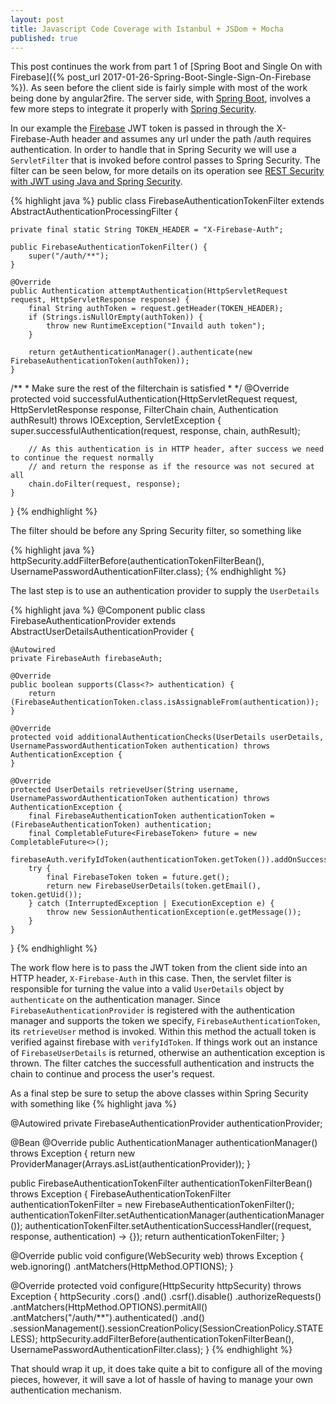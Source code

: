 ```yaml
---
layout: post
title: Javascript Code Coverage with Istanbul + JSDom + Mocha
published: true
---
```


This post continues the work from part 1 of 
[Spring Boot and Single On with Firebase]({% post_url 2017-01-26-Spring-Boot-Single-Sign-On-Firebase %}).
As seen before the client side is fairly simple with most of the work
being done by angular2fire.  The server side, with [Spring Boot](https://projects.spring.io/spring-boot/), 
involves a few more steps to integrate it properly with
[Spring Security](https://projects.spring.io/spring-security/).

In our example the [Firebase](https://firebase.google.com/) JWT token is passed in through the
X-Firebase-Auth header and assumes any url under the path /auth requires authentication. 
In order to handle that in Spring
Security we will use a ```ServletFilter``` that is invoked
before control passes to Spring Security.  The filter can be seen below,
for more details on its operation see [REST Security with JWT using Java and Spring Security](https://www.toptal.com/java/rest-security-with-jwt-spring-security-and-java).

{% highlight java %}
public class FirebaseAuthenticationTokenFilter extends AbstractAuthenticationProcessingFilter {

    private final static String TOKEN_HEADER = "X-Firebase-Auth";

    public FirebaseAuthenticationTokenFilter() {
        super("/auth/**");
    }
    
    @Override
    public Authentication attemptAuthentication(HttpServletRequest request, HttpServletResponse response) {
        final String authToken = request.getHeader(TOKEN_HEADER);
        if (Strings.isNullOrEmpty(authToken)) {
            throw new RuntimeException("Invaild auth token");
        }

        return getAuthenticationManager().authenticate(new FirebaseAuthenticationToken(authToken));
    }
    
  /**
     * Make sure the rest of the filterchain is satisfied
     *
    */
    @Override
    protected void successfulAuthentication(HttpServletRequest request, HttpServletResponse response, FilterChain chain, Authentication authResult)
            throws IOException, ServletException {
        super.successfulAuthentication(request, response, chain, authResult);

        // As this authentication is in HTTP header, after success we need to continue the request normally
        // and return the response as if the resource was not secured at all
        chain.doFilter(request, response);
    }
}
{% endhighlight %}

The filter should be before any Spring Security filter, so something like

{% highlight java %}
httpSecurity.addFilterBefore(authenticationTokenFilterBean(), UsernamePasswordAuthenticationFilter.class);
{% endhighlight %}

The last step is to use an authentication provider to supply the ```UserDetails```

{% highlight java %}
@Component
public class FirebaseAuthenticationProvider extends AbstractUserDetailsAuthenticationProvider {

    @Autowired
    private FirebaseAuth firebaseAuth;

    @Override
    public boolean supports(Class<?> authentication) {
        return (FirebaseAuthenticationToken.class.isAssignableFrom(authentication));
    }

    @Override
    protected void additionalAuthenticationChecks(UserDetails userDetails, UsernamePasswordAuthenticationToken authentication) throws AuthenticationException {
    }

    @Override
    protected UserDetails retrieveUser(String username, UsernamePasswordAuthenticationToken authentication) throws AuthenticationException {
        final FirebaseAuthenticationToken authenticationToken = (FirebaseAuthenticationToken) authentication;
        final CompletableFuture<FirebaseToken> future = new CompletableFuture<>();
        firebaseAuth.verifyIdToken(authenticationToken.getToken()).addOnSuccessListener(future::complete);
        try {
            final FirebaseToken token = future.get();
            return new FirebaseUserDetails(token.getEmail(), token.getUid());
        } catch (InterruptedException | ExecutionException e) {
            throw new SessionAuthenticationException(e.getMessage());
        }
    }
}
{% endhighlight %}

The work flow here is to pass the JWT token from the client side into an HTTP header, ```X-Firebase-Auth``` in this case.
Then, the servlet filter is responsible for turning the value into a valid ```UserDetails``` object by ```authenticate``` on the
authentication manager.   Since ```FirebaseAuthenticationProvider``` is registered with the authentication manager and supports
the token we specify, ```FirebaseAuthenticationToken```, its ```retrieveUser``` method is invoked.  Within this method the actuall
token is verified against firebase with ```verifyIdToken```.  If things work out an instance of ```FirebaseUserDetails``` is returned,
otherwise an authentication exception is thrown.  The filter catches the successfull authentication and instructs the chain to continue
and process the user's request.

As a final step be sure to setup the above classes within Spring Security with something like
{% highlight java %}
   
@Autowired
private FirebaseAuthenticationProvider authenticationProvider;

@Bean
@Override
public AuthenticationManager authenticationManager() throws Exception {
    return new ProviderManager(Arrays.asList(authenticationProvider));
}


public FirebaseAuthenticationTokenFilter authenticationTokenFilterBean() throws Exception {
    FirebaseAuthenticationTokenFilter authenticationTokenFilter = new FirebaseAuthenticationTokenFilter();
    authenticationTokenFilter.setAuthenticationManager(authenticationManager());
    authenticationTokenFilter.setAuthenticationSuccessHandler((request, response, authentication) -> {});
    return authenticationTokenFilter;
}

@Override
public void configure(WebSecurity web) throws Exception {
    web.ignoring()
        .antMatchers(HttpMethod.OPTIONS);
}

@Override
protected void configure(HttpSecurity httpSecurity) throws Exception {
    httpSecurity
            .cors()
            .and()
            .csrf().disable()
            .authorizeRequests()
                .antMatchers(HttpMethod.OPTIONS).permitAll()
                .antMatchers("/auth/**").authenticated()
            .and()
            .sessionManagement().sessionCreationPolicy(SessionCreationPolicy.STATELESS);
    httpSecurity.addFilterBefore(authenticationTokenFilterBean(), UsernamePasswordAuthenticationFilter.class);
}
{% endhighlight %}

That should wrap it up, it does take quite a bit to configure all of the moving pieces, however, it will save a lot of hassle
of having to manage your own authentication mechanism.
